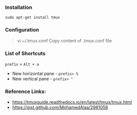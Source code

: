 ### Installation
`sudo apt-get install tmux`

### Configuration

> vi ~/.tmux.conf
> Copy content of .tmux.conf file 

### List of Shortcuts

`prefix` = `Alt + a`

* New horizontal pane - `prefix> %`
* New vertical pane - `prefix> "`


### Reference Links:
- https://tmuxguide.readthedocs.io/en/latest/tmux/tmux.html
- https://gist.github.com/MohamedAlaa/2961058
